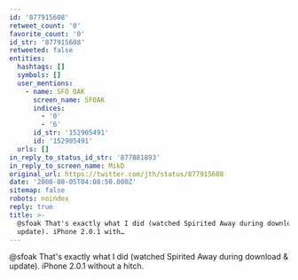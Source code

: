 ```yaml
---
id: '877915608'
retweet_count: '0'
favorite_count: '0'
id_str: '877915608'
retweeted: false
entities:
  hashtags: []
  symbols: []
  user_mentions:
    - name: SFO OAK
      screen_name: SFOAK
      indices:
        - '0'
        - '6'
      id_str: '152905491'
      id: '152905491'
  urls: []
in_reply_to_status_id_str: '877881893'
in_reply_to_screen_name: MikD
original_url: https://twitter.com/jth/status/877915608
date: '2008-08-05T04:08:50.000Z'
sitemap: false
robots: noindex
reply: true
title: >-
  @sfoak That's exactly what I did (watched Spirited Away during download &
  update). iPhone 2.0.1 with…
---
```


@sfoak That's exactly what I did (watched Spirited Away during download & update). iPhone 2.0.1 without a hitch.